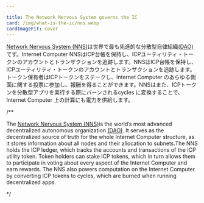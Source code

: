 ```yaml
---

title: The Network Nervous System governs the IC
card: /img/what-is-the-ic/nns.webp
cardImageFit: cover
---
```

[Network Nervous System (NNS)](/how-it-works/network-nervous-system-nns/)は世界で最も先進的な分散型自律組織[(DAO)](/docs/current/tokenomics/#network-nervous-system-nns)です。Internet Computer NNSはICP台帳を保持し、ICPユーティリティ・トークンのアカウントとトランザクションを追跡します。NNSはICP台帳を保持し、ICPユーティリティ・トークンのアカウントとトランザクションを追跡します。トークン保有者はICPトークンをステークし、Internet Computer のあらゆる側面に関する投票に参加し、報酬を得ることができます。NNSはまた、ICPトークンを分散型アプリを実行する際にバーンされるcycles に変換することで、Internet Computer 上の計算にも電力を供給します。

/**


The [Network Nervous System (NNS)](/how-it-works/network-nervous-system-nns/)is the world’s most advanced decentralized autonomous organization [(DAO)](/docs/current/tokenomics/#network-nervous-system-nns). It serves as the decentralized source of truth for the whole Internet Computer structure, as it stores information about all nodes and their allocation to subnets.The NNS holds the ICP ledger, which tracks the accounts and transactions of the ICP utility token. Token holders can stake ICP tokens, which in turn allows them to participate in voting about every aspect of the Internet Computer and earn rewards. The NNS also powers computation on the Internet Computer by converting ICP tokens to cycles, which are burned when running decentralized apps.


*/